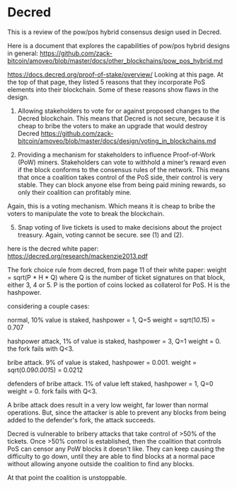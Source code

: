 Decred
======

This is a review of the pow/pos hybrid consensus design used in Decred.

Here is a document that explores the capabilities of pow/pos hybrid designs in general: https://github.com/zack-bitcoin/amoveo/blob/master/docs/other_blockchains/pow_pos_hybrid.md

https://docs.decred.org/proof-of-stake/overview/ Looking at this page.
At the top of that page, they listed 5 reasons that they incorporate PoS elements into their blockchain. Some of these reasons show flaws in the design.

1) Allowing stakeholders to vote for or against proposed changes to the Decred blockchain. This means that Decred is not secure, because it is cheap to bribe the voters to make an upgrade that would destroy Decred https://github.com/zack-bitcoin/amoveo/blob/master/docs/design/voting_in_blockchains.md

2) Providing a mechanism for stakeholders to influence Proof-of-Work (PoW) miners. Stakeholders can vote to withhold a miner’s reward even if the block conforms to the consensus rules of the network.
This means that once a coalition takes control of the PoS side, their control is very stable. They can block anyone else from being paid mining rewards, so only their coalition can profitably mine.

Again, this is a voting mechanism. Which means it is cheap to bribe the voters to manipulate the vote to break the blockchain.


5) Snap voting of live tickets is used to make decisions about the project treasury. Again, voting cannot be secure. see (1) and (2).


here is the decred white paper: https://decred.org/research/mackenzie2013.pdf


The fork choice rule from decred, from page 11 of their white paper: weight = sqrt(P * H * Q)
where Q is the number of ticket signatures on that block, either 3, 4 or 5.
P is the portion of coins locked as collaterol for PoS.
H is the hashpower.

considering a couple cases:

normal, 10% value is staked, hashpower = 1, Q=5
weight = sqrt(1*0.1*5) = 0.707

hashpower attack, 1% of value is staked, hashpower = 3, Q=1
weight = 0. the fork fails with Q<3.

bribe attack. 9% of value is staked, hashpower = 0.001.
weight = sqrt(0.09*0.001*5) = 0.0212

defenders of bribe attack. 1% of value left staked, hashpower = 1, Q=0
weight = 0. fork fails with Q<3.

A bribe attack does result in a very low weight, far lower than normal operations. But, since the attacker is able to prevent any blocks from being added to the defender's fork, the attack succeeds.

Decred is vulnerable to bribery attacks that take control of >50% of the tickets.
Once >50% control is established, then the coalition that controls PoS can censor any PoW blocks it doesn't like. They can keep causing the difficulty to go down, until they are able to find blocks at a normal pace without allowing anyone outside the coalition to find any blocks.

At that point the coalition is unstoppable.

